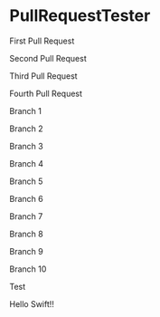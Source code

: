 PullRequestTester
=================

First Pull Request

Second Pull Request

Third Pull Request

Fourth Pull Request

Branch 1

Branch 2

Branch 3

Branch 4

Branch 5

Branch 6

Branch 7

Branch 8

Branch 9

Branch 10

Test

Hello Swift!!
